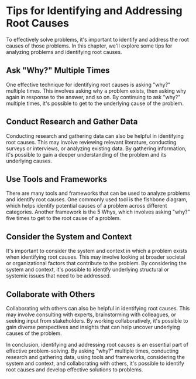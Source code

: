 Tips for Identifying and Addressing Root Causes
==========================================================================================================

To effectively solve problems, it's important to identify and address the root causes of those problems. In this chapter, we'll explore some tips for analyzing problems and identifying root causes.

Ask "Why?" Multiple Times
-------------------------

One effective technique for identifying root causes is asking "why?" multiple times. This involves asking why a problem exists, then asking why again in response to the answer, and so on. By continuing to ask "why?" multiple times, it's possible to get to the underlying cause of the problem.

Conduct Research and Gather Data
--------------------------------

Conducting research and gathering data can also be helpful in identifying root causes. This may involve reviewing relevant literature, conducting surveys or interviews, or analyzing existing data. By gathering information, it's possible to gain a deeper understanding of the problem and its underlying causes.

Use Tools and Frameworks
------------------------

There are many tools and frameworks that can be used to analyze problems and identify root causes. One commonly used tool is the fishbone diagram, which helps identify potential causes of a problem across different categories. Another framework is the 5 Whys, which involves asking "why?" five times to get to the root cause of a problem.

Consider the System and Context
-------------------------------

It's important to consider the system and context in which a problem exists when identifying root causes. This may involve looking at broader societal or organizational factors that contribute to the problem. By considering the system and context, it's possible to identify underlying structural or systemic issues that need to be addressed.

Collaborate with Others
-----------------------

Collaborating with others can also be helpful in identifying root causes. This may involve consulting with experts, brainstorming with colleagues, or seeking input from stakeholders. By working collaboratively, it's possible to gain diverse perspectives and insights that can help uncover underlying causes of the problem.

In conclusion, identifying and addressing root causes is an essential part of effective problem-solving. By asking "why?" multiple times, conducting research and gathering data, using tools and frameworks, considering the system and context, and collaborating with others, it's possible to identify root causes and develop effective solutions to problems.
